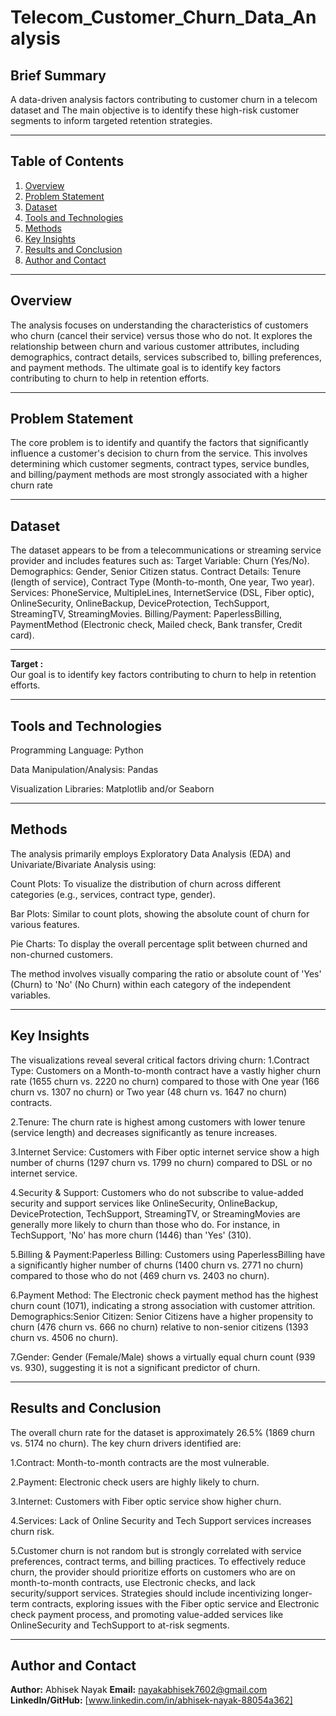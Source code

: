 # Telecom_Customer_Churn_Data_Analysis

## Brief Summary
A data-driven analysis factors contributing to customer churn in a telecom dataset and The main objective is to identify these high-risk customer segments to inform targeted retention strategies.

---

## Table of Contents
1. [Overview](#overview)  
2. [Problem Statement](#problem-statement)  
3. [Dataset](#dataset)  
4. [Tools and Technologies](#tools-and-technologies)  
5. [Methods](#methods)  
6. [Key Insights](#key-insights)  
7. [Results and Conclusion](#results-and-conclusion)  
8. [Author and Contact](#author-and-contact)

---

## Overview
The analysis focuses on understanding the characteristics of customers who churn (cancel their service) versus those who do not. It explores the relationship between churn and various customer attributes, including demographics, contract details, services subscribed to, billing preferences, and payment methods. The ultimate goal is to identify key factors contributing to churn to help in retention efforts.

---

## Problem Statement
The core problem is to identify and quantify the factors that significantly influence a customer's decision to churn from the service. This involves determining which customer segments, contract types, service bundles, and billing/payment methods are most strongly associated with a higher churn rate

---

## Dataset
The dataset appears to be from a telecommunications or streaming service provider and includes features such as:
Target Variable: Churn (Yes/No).
Demographics: Gender, Senior Citizen status.
Contract Details: Tenure (length of service), Contract Type (Month-to-month, One year, Two year).
Services: PhoneService, MultipleLines, InternetService (DSL, Fiber optic), OnlineSecurity, OnlineBackup, DeviceProtection, TechSupport, StreamingTV, StreamingMovies.
Billing/Payment: PaperlessBilling, PaymentMethod (Electronic check, Mailed check, Bank transfer, Credit card).

---

**Target :**  
Our goal is to identify key factors contributing to churn to help in retention efforts.

---

## Tools and Technologies
Programming Language: Python

Data Manipulation/Analysis: Pandas

Visualization Libraries: Matplotlib and/or Seaborn

---

## Methods
The analysis primarily employs Exploratory Data Analysis (EDA) and Univariate/Bivariate Analysis using:

Count Plots: To visualize the distribution of churn across different categories (e.g., services, contract type, gender).

Bar Plots: Similar to count plots, showing the absolute count of churn for various features.

Pie Charts: To display the overall percentage split between churned and non-churned customers.

The method involves visually comparing the ratio or absolute count of 'Yes' (Churn) to 'No' (No Churn) within each category of the independent variables.

---

## Key Insights
The visualizations reveal several critical factors driving churn:
1.Contract Type: Customers on a Month-to-month contract have a vastly higher churn rate (1655 churn vs. 2220 no churn) compared to those with One year (166 churn vs. 1307 no churn) or Two year (48 churn vs. 1647 no churn) contracts.

2.Tenure: The churn rate is highest among customers with lower tenure (service length) and decreases significantly as tenure increases.

3.Internet Service: Customers with Fiber optic internet service show a high number of churns (1297 churn vs. 1799 no churn) compared to DSL or no internet service.

4.Security & Support: Customers who do not subscribe to value-added security and support services like OnlineSecurity, OnlineBackup, DeviceProtection, TechSupport, StreamingTV, or StreamingMovies are generally more likely to churn than those who do. For instance, in TechSupport, 'No' has more churn (1446) than 'Yes' (310).

5.Billing & Payment:Paperless Billing: Customers using PaperlessBilling have a significantly higher number of churns (1400 churn vs. 2771 no churn) compared to those who do not (469 churn vs. 2403 no churn).

6.Payment Method: The Electronic check payment method has the highest churn count (1071), indicating a strong association with customer attrition.
Demographics:Senior Citizen: Senior Citizens have a higher propensity to churn (476 churn vs. 666 no churn) relative to non-senior citizens (1393 churn vs. 4506 no churn).

7.Gender: Gender (Female/Male) shows a virtually equal churn count (939 vs. 930), suggesting it is not a significant predictor of churn.

---

## Results and Conclusion
The overall churn rate for the dataset is approximately 26.5% (1869 churn vs. 5174 no churn). The key churn drivers identified are:

1.Contract: Month-to-month contracts are the most vulnerable.

2.Payment: Electronic check users are highly likely to churn.

3.Internet: Customers with Fiber optic service show higher churn.

4.Services: Lack of Online Security and Tech Support services increases churn risk.

5.Customer churn is not random but is strongly correlated with service preferences, contract terms, and billing practices. To effectively reduce churn, the provider should prioritize efforts on customers who are on month-to-month contracts, use Electronic checks, and lack security/support services. Strategies should include incentivizing longer-term contracts, exploring issues with the Fiber optic service and Electronic check payment process, and promoting value-added services like OnlineSecurity and TechSupport to at-risk segments.

---

## Author and Contact
**Author:** Abhisek Nayak 
**Email:** nayakabhisek7602@gmail.com 
**LinkedIn/GitHub:** [www.linkedin.com/in/abhisek-nayak-88054a362]

